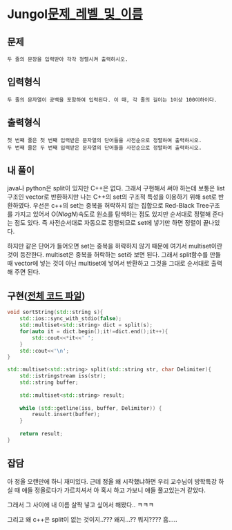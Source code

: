 # Jungol[문제_레벨_및_이름](http://www.jungol.co.kr/bbs/board.php?bo_table=pbank&wr_id=4720&sca=2050)
## 문제
    두 줄의 문장을 입력받아 각각 정렬시켜 출력하시오.

## 입력형식 
    두 줄의 문자열이 공백을 포함하여 입력된다. 이 때, 각 줄의 길이는 1이상 100이하이다.

## 출력형식
    첫 번째 줄은 첫 번째 입력받은 문자열의 단어들을 사전순으로 정렬하여 출력하시오.
    두 번째 줄은 두 번째 입력받은 문자열의 단어들을 사전순으로 정렬하여 출력하시오.​​

## 내 풀이
 java나 python은 split이 있지만 C++은 없다. 그래서 구현해서 써야 하는데 보통은 list구조인 vector로 반환하지만 나는 C++의 set의 구조적 특성을 이용하기 위해 set로 반환하였다.
 우선은 c++의 set는 중복을 허락하지 않는 집합으로 Red-Black Tree구조를 가지고 있어서 O($N log N$)속도로 원소를 탐색하는 점도 있지만 순서대로 정렬해 준다는 점도 있다. 즉 사전순서대로 자동으로 정렬되므로 set에 넣기만 하면 정렬이 끝나있다.

 하지만 같은 단어가 들어오면 set는 중복을 허락하지 않기 때문에 여기서 multiset이란 것이 등잔한다. multiset은 중복을 허락하는 set라 보면 된다. 그래서 split함수를 만들때 vector에 넣는 것이 아닌 multiset에 넣어서 반환하고 그것을 그대로 순서대로 출력해 주면 된다.

## 구현([전체 코드 파일](/jungol/5096%3ASTL-String2(stringstream)/c.cc))
``` cpp
void sortString(std::string s){
    std::ios::sync_with_stdio(false);
    std::multiset<std::string> dict = split(s);
    for(auto it = dict.begin();it!=dict.end();it++){
        std::cout<<*it<<' ';
    }
    std::cout<<'\n';
}

std::multiset<std::string> split(std::string str, char Delimiter){
    std::istringstream iss(str);
    std::string buffer;
 
    std::multiset<std::string> result;
 
    while (std::getline(iss, buffer, Delimiter)) {
        result.insert(buffer);
    }
 
    return result;
}
```

## 잡담
 아 정올 오랜만에 하니 재미있다. 근데 정올 왜 시작했냐하면 우리 교수님이 방학특강 하실 때 애들 정올로다가 가르치셔서 아 혹시 하고 가보니 애들 풀고있는거 같았다.

 그래서 그 사이에 내 이름 살짝 넣고 싶어서 해봤다.. ㅋㅋㅋ

 그리고 왜 c++은 split이 없는 것이지..??? 왜지...?? 뭐지???? 흠.....